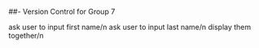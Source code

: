##- Version Control for Group 7


ask user to input first name/n
ask user to input last name/n
display them together/n
